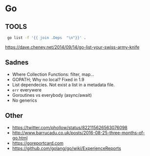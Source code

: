 Go
==


TOOLS
-----

```sh
 go list -f '{{ join .Deps  "\n"}}' .
 ```
https://dave.cheney.net/2014/09/14/go-list-your-swiss-army-knife

Sadnes
------

* Where Collection Functions: filter, map...
* GOPATH; Why no local? Fixed in 1.9
* List dependecies. Not exist a list in a metadata file.
* `err` everywere
* Goroutines vs everybody (async/await)
* No generics



Other
------

* https://twitter.com/phollow/status/822115626563076098
* http://www.barrucadu.co.uk/posts/2016-08-25-three-months-of-go.html
* https://goreportcard.com
* https://github.com/golang/go/wiki/ExperienceReports

